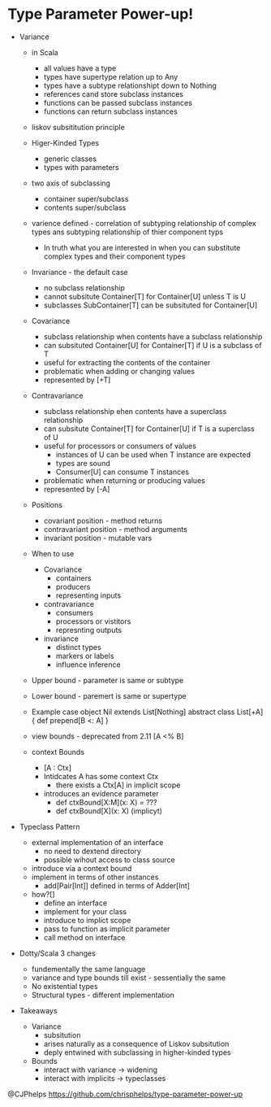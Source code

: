 # Type Parameter Power-up!

* Variance
  * in Scala 
      * all values have a type
      * types have supertype relation up to Any
      * types have a subtype relationshipt down to Nothing
      * references cand store subclass instances
      * functions can be passed subclass instances
      * functions can return subclass instances
  * liskov subsititution principle
  * Higer-Kinded Types
    * generic classes
    * types with parameters
  * two axis of subclassing
    * container super/subclass
    * contents super/subclass
  * varience defined - correlation of subtyping relationship of complex types ans subtyping relationship of thier component typs
    * In truth what you are interested in when you can substitute complex types and their component types

  * Invariance - the default case
    * no subclass relationship
    * cannot subsitute Container[T] for Container[U] unless T is U
    * subclasses SubContainer[T] can be subsituted for Container[U]
  * Covariance 
    * subclass relationship when contents have a subclass relationship
    * can subsituted Container[U] for Container[T] if U is a subclass of T
    * useful for extracting the contents of the container
    * problematic when adding or changing values
    * represented by [+T]
  * Contravariance
    * subclass relationship ehen contents have a superclass relationship
    * can subsitute Container[T] for Container[U] if T is a superclass of U
    * useful for processors or consumers of values
      * instances of U can be used when T instance are expected
      * types are sound
      * Consumer[U] can consume T instances
    * problematic when returning or producing values
    * represented by [-A]

  * Positions
    * covariant position - method returns
    * contravariant position - method arguments
    * invariant position - mutable vars

  * When to use
    * Covariance
      * containers
      * producers
      * representing inputs
    * contravariance
      * consumers
      * processors or vistitors
      * represnting outputs
    * invariance
      * distinct types
      * markers or labels
      * influence inference
  * Upper bound - parameter is same or subtype
  * Lower bound - paremert is same or supertype

  * Example case object Nil extends List[Nothing]
    abstract class List[+A]{
      def prepend[B <: A]
    }


  * view bounds - deprecated from 2.11 [A <% B]
  * context Bounds 
    * [A : Ctx]
    * Intidcates A has some context Ctx
      * there exists a Ctx[A] in implicit scope
    * introduces an evidence parameter
      * def ctxBound[X:M](x: X) = ???
      * def ctxBound[X](x: X) (implicyt)

* Typeclass Pattern
  * external implementation of an interface
    * no need to dextend directory
    * possible wihout access to class source
  * introduce via a context bound
  * implement in terms of other instances
    * add[Pair[Int]] defined in terms of Adder[Int]
  * how?[]
    * define an interface
    * implement for your class
    * introduce to implict scope
    * pass to function as implicit parameter
    * call method on interface

* Dotty/Scala 3 changes
  * fundementally the same language
  * variance and type bounds till exist - sessentially the same
  * No existential types
  * Structural types - different implementation

* Takeaways
  * Variance
    * subsitution
    * arises naturally as a consequence of Liskov subsitution
    * deply entwined with subclassing in higher-kinded types
  * Bounds
    * interact with variance -> widening
    * interact with implicits -> typeclasses

@CJPhelps
https://github.com/chrisphelps/type-parameter-power-up
